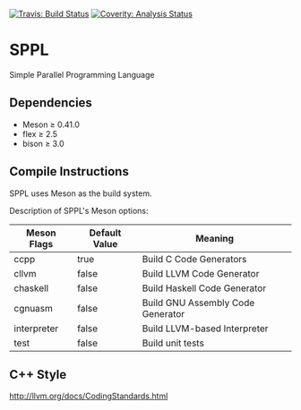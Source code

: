 [![Travis: Build Status](https://travis-ci.org/prozum/sppl.svg?branch=master)](https://travis-ci.org/prozum/sppl)
[![Coverity: Analysis Status](https://scan.coverity.com/projects/8011/badge.svg)](https://scan.coverity.com/projects/8011)

# SPPL
Simple Parallel Programming Language

Dependencies
--------------------
- Meson		≥ 0.41.0
- flex	≥ 2.5
- bison	≥ 3.0

Compile Instructions
--------------------
SPPL uses Meson as the build system.

Description of SPPL's Meson options:

Meson Flags     | Default Value | Meaning
----------------| ------------- | -------------
ccpp            |     true      | Build C Code Generators
cllvm           |     false     | Build LLVM Code Generator
chaskell        |     false     | Build Haskell Code Generator
cgnuasm         |     false     | Build GNU Assembly Code Generator
interpreter     |     false     | Build LLVM-based Interpreter
test            |     false     | Build unit tests


C++ Style
--------------------
http://llvm.org/docs/CodingStandards.html
